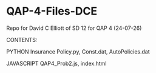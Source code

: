 # QAP-4-Files-DCE
Repo for David C Elliott of SD 12 for QAP 4 (24-07-26)

CONTENTS:

  PYTHON
    Insurance Policy.py,
    Const.dat,
    AutoPolicies.dat

  JAVASCRIPT
    QAP4_Prob2.js,
    index.html
